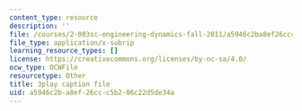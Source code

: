 ```yaml
---
content_type: resource
description: ''
file: /courses/2-003sc-engineering-dynamics-fall-2011/a5946c2ba8ef26ccc5b206c22d5de34a_pYZMNOuRwk0.srt
file_type: application/x-subrip
learning_resource_types: []
license: https://creativecommons.org/licenses/by-nc-sa/4.0/
ocw_type: OCWFile
resourcetype: Other
title: 3play caption file
uid: a5946c2b-a8ef-26cc-c5b2-06c22d5de34a
---
```

